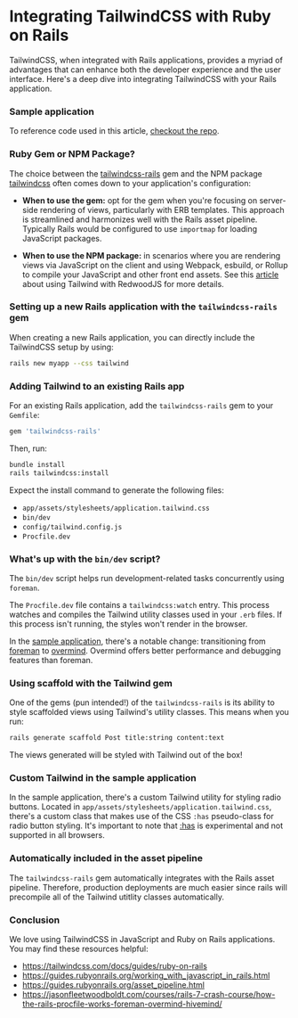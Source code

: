 # Integrating TailwindCSS with Ruby on Rails

TailwindCSS, when integrated with Rails applications, provides a myriad of advantages that can enhance both the developer experience and the user interface. Here's a deep dive into integrating TailwindCSS with your Rails application.

### Sample application

To reference code used in this article, [checkout the repo](https://github.com/CodingZeal/dont-bail-on-rails-tailwind).

### Ruby Gem or NPM Package?

The choice between the [tailwindcss-rails](https://github.com/rails/tailwindcss-rails) gem and the NPM package [tailwindcss](https://github.com/tailwindlabs/tailwindcss) often comes down to your application's configuration:

- **When to use the gem:** opt for the gem when you're focusing on server-side rendering of views, particularly with ERB templates. This approach is streamlined and harmonizes well with the Rails asset pipeline. Typically Rails would be configured to use `importmap` for loading JavaScript packages.

- **When to use the NPM package:** in scenarios where you are rendering views via JavaScript on the client and using Webpack, esbuild, or Rollup to compile your JavaScript and other front end assets. See this [article](https://www.codingzeal.com/post/tailwind-is-a-popular-library-here-is-how-to-add-it-to-redwoodjs) about using Tailwind with RedwoodJS for more details.

### Setting up a new Rails application with the `tailwindcss-rails` gem

When creating a new Rails application, you can directly include the TailwindCSS setup by using:

```bash
rails new myapp --css tailwind
```

### Adding Tailwind to an existing Rails app

For an existing Rails application, add the `tailwindcss-rails` gem to your `Gemfile`:

```ruby
gem 'tailwindcss-rails'
```

Then, run:

```bash
bundle install
rails tailwindcss:install
```

Expect the install command to generate the following files:

- `app/assets/stylesheets/application.tailwind.css`
- `bin/dev`
- `config/tailwind.config.js`
- `Procfile.dev`

### What's up with the `bin/dev` script?

The `bin/dev` script helps run development-related tasks concurrently using `foreman`.

The `Procfile.dev` file contains a `tailwindcss:watch` entry. This process watches and compiles the Tailwind utility classes used in your `.erb` files. If this process isn't running, the styles won't render in the browser.

In the [sample application](https://github.com/CodingZeal/dont-bail-on-rails-tailwind), there's a notable change: transitioning from [foreman](https://www.theforeman.org/) to [overmind](https://github.com/DarthSim/overmind). Overmind offers better performance and debugging features than foreman.

### Using scaffold with the Tailwind gem

One of the gems (pun intended!) of the `tailwindcss-rails` is its ability to style scaffolded views using Tailwind's utility classes. This means when you run:

```bash
rails generate scaffold Post title:string content:text
```

The views generated will be styled with Tailwind out of the box!

### Custom Tailwind in the sample application

In the sample application, there's a custom Tailwind utility for styling radio buttons. Located in `app/assets/stylesheets/application.tailwind.css`, there's a custom class that makes use of the CSS `:has` pseudo-class for radio button styling. It's important to note that [:has](https://developer.mozilla.org/en-US/docs/Web/CSS/:has#browser_compatibility) is experimental and not supported in all browsers.

### Automatically included in the asset pipeline

The `tailwindcss-rails` gem automatically integrates with the Rails asset pipeline. Therefore, production deployments are much easier since rails will precompile all of the Tailwind utitlity classes automatically.

### Conclusion

We love using TailwindCSS in JavaScript and Ruby on Rails applications. You may find these resources helpful:

- https://tailwindcss.com/docs/guides/ruby-on-rails
- https://guides.rubyonrails.org/working_with_javascript_in_rails.html
- https://guides.rubyonrails.org/asset_pipeline.html
- https://jasonfleetwoodboldt.com/courses/rails-7-crash-course/how-the-rails-procfile-works-foreman-overmind-hivemind/
